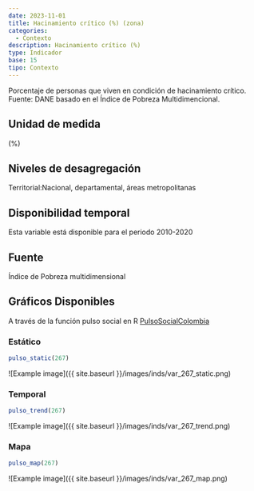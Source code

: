 ```yaml
---
date: 2023-11-01
title: Hacinamiento crítico (%) (zona)
categories:
  - Contexto
description: Hacinamiento crítico (%)
type: Indicador
base: 15
tipo: Contexto
--- 
```


Porcentaje de personas que viven en condición de hacinamiento crítico.
Fuente: DANE basado en el Índice de Pobreza Multidimencional.

## Unidad de medida
(%)

## Niveles de desagregación
Territorial:Nacional, departamental, áreas metropolitanas

## Disponibilidad temporal
Esta variable está disponible para el periodo 2010-2020

## Fuente
Índice de Pobreza multidimensional

## Gráficos Disponibles

A través de la función pulso social en R [PulsoSocialColombia](https://github.com/pulsosocialcolombia/PulsoSocialColombia)

### Estático

``` R
pulso_static(267)
```

![Example image]({{ site.baseurl }}/images/inds/var_267_static.png)

### Temporal

``` R
pulso_trend(267)
```

![Example image]({{ site.baseurl }}/images/inds/var_267_trend.png)

### Mapa

``` R
pulso_map(267)
```

![Example image]({{ site.baseurl }}/images/inds/var_267_map.png)
